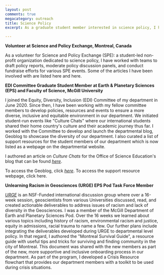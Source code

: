 ```yaml
---
layout: post
comments: true
megacategory: outreach
title: Science Policy 
excerpt: As a graduate student member interested in science policy, I have worked in various capacities advocating for equitable and inclusive STEM environments, and evidence-based policy making. 

---
```



**Volunteer at Science and Policy Exchange, Montreal, Canada**

As a volunteer for Science and Policy Exchange (SPE): a student-led non-profit organization dedicated to science policy, I have worked with teams to draft policy reports, moderate policy discussion panels, and conduct fundraise efforts for various SPE events. 
Some of the articles I have been involved with are listed here and here.


**EDI Committee Graduate Student Member at Earth & Planetary Sciences (EPS) and Faculty of Science, McGill University**

I joined the Equity, Diversity, Inclusion (EDI) Committee of my department in June 2020. Since then, I have been working with my fellow committee members to develop policies, resources and events to ensure a more diverse, inclusive and equitable environment in our department. We initiated student-run events like "Culture Chats" where our international students shared their home country's culture and their academic journey thus far. I worked with the Committee to develop and launch the departmental blog, Geoblog to showcase the diversity of our department. I also curated a list of support resources for the student members of our department which is now listed as a webpage on the departmental website.

I authored an article on _Culture Chats_ for the Office of Science Education's blog that can be found _[here](https://www.mcgill.ca/ose/channels/news/divided-geography-yet-united-same-love-rocks-327667)_. 

To access the Geoblog, click _[here](https://blogs.mcgill.ca/eps/)_. 
To access the support resource webpage, click here. 


**Unlearning Racism in Geosciences (URGE) EPS Pod Task Force Member**

_[URGE](https://urgeoscience.org/)_ is an NSF-Funded international discussion group where over a 16-week session, geoscientists from various Universities discussed, read, and created actionable deliverables to address issues of racism and lack of diversity in the Geosciences. I was a member of the McGill Department of Earth and Planetary Sciences Pod. Over the 16 weeks we learned about various topics including history of racism, environmental racism and justice, equity in admissions, racial trauma to name a few. Our further plans include integrating the deliverables developed during URGE to departmental level policy. In that regard, I authored the "Montreal Survival Guide", a resource guide with useful tips and tricks for surviving and finding community in the city of Montreal. This document was shared with the new members as part of the new, more supportive and inclusive onboarding process in our department. As part of the program, I developed a Crisis Resource flowchart that provides our department members with a toolkit to be used during crisis situations. 






